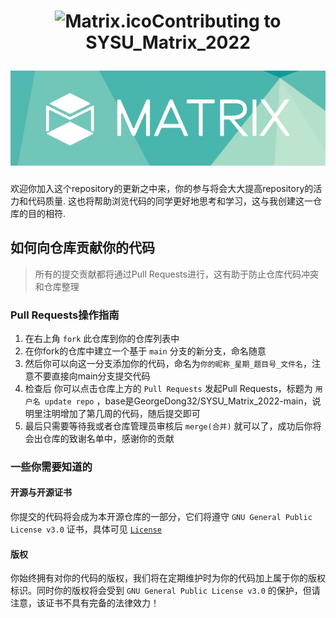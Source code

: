 <h1 align="center">

<img src="https://github.com/GeorgeDong32/SYSU_Matrix_2022/blob/main/Pics/Matrix.ico" alt="Matrix.ico" width="32">Contributing to SYSU_Matrix_2022

<img src="https://github.com/GeorgeDong32/SYSU_Matrix_2022/blob/main/Pics/Matrix_title.jpeg" alt="Matrix" width="600">
</h1>

欢迎你加入这个repository的更新之中来，你的参与将会大大提高repository的活力和代码质量. 这也将帮助浏览代码的同学更好地思考和学习，这与我创建这一仓库的目的相符.

## 如何向仓库贡献你的代码
> 所有的提交贡献都将通过Pull Requests进行，这有助于防止仓库代码冲突和仓库整理

### Pull Requests操作指南

1. 在右上角 `fork` 此仓库到你的仓库列表中
2. 在你fork的仓库中建立一个基于 `main` 分支的新分支，命名随意
3. 然后你可以向这一分支添加你的代码，命名为`你的昵称_星期_题目号_文件名`，注意不要直接向main分支提交代码
4. 检查后 你可以点击仓库上方的 `Pull Requests` 发起Pull Requests，标题为 `用户名 update repo` ，base是GeorgeDong32/SYSU_Matrix_2022-main，说明里注明增加了第几周的代码，随后提交即可
5. 最后只需要等待我或者仓库管理员审核后 `merge(合并)` 就可以了，成功后你将会出仓库的致谢名单中，感谢你的贡献

### 一些你需要知道的

#### 开源与开源证书

你提交的代码将会成为本开源仓库的一部分，它们将遵守 `GNU General Public License v3.0` 证书，具体可见  [`License`](https://github.com/GeorgeDong32/SYSU_Matrix_2022/blob/main/LICENSE) 

#### 版权

你始终拥有对你的代码的版权，我们将在定期维护时为你的代码加上属于你的版权标识。同时你的版权将会受到 `GNU General Public License v3.0` 的保护，但请注意，该证书不具有完备的法律效力！
